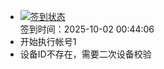 - [![签到状态](https://github.com/womade/Cloud189-Actions/actions/workflows/main.yml/badge.svg?branch=main)](https://github.com/womade/Cloud189-Actions/actions/workflows/main.yml) <br> 签到时间：2025-10-02 00:44:06
- 开始执行帐号1
- 设备ID不存在，需要二次设备校验
